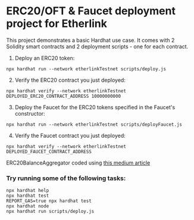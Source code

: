 # ERC20/OFT & Faucet deployment project for Etherlink

This project demonstrates a basic Hardhat use case. It comes with 2 Solidity smart contracts and 2 deployment scripts - one for each contract.


1) Deploy an ERC20 token:
```shell
npx hardhat run --network etherlinkTestnet scripts/deploy.js
```
2) Verify the ERC20 contract you just deployed:
```shell
npx hardhat verify --network etherlinkTestnet DEPLOYED_ERC20_CONTRACT_ADDRESS 10000000000
```

3) Deploy the Faucet for the ERC20 tokens specified in the Faucet's constructor:
```shell
npx hardhat run --network etherlinkTestnet scripts/deployFaucet.js
```
4) Verify the Faucet contract you just deployed:
```shell
npx hardhat verify --network etherlinkTestnet DEPLOYED_FAUCET_CONTRACT_ADDRESS
```

ERC20BalanceAggregator coded using [this medium article](https://medium.com/coinmonks/enhancing-erc20-token-balance-retrieval-b620c3c0e390)


### Try running some of the following tasks:

```shell
npx hardhat help
npx hardhat test
REPORT_GAS=true npx hardhat test
npx hardhat node
npx hardhat run scripts/deploy.js
```
